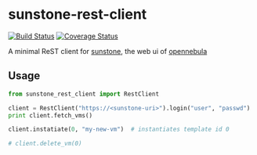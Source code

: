 # sunstone-rest-client

[![Build Status](https://travis-ci.org/arnehilmann/sunstone-rest-client.svg?branch=master)](https://travis-ci.org/arnehilmann/sunstone-rest-client)
[![Coverage Status](https://coveralls.io/repos/github/arnehilmann/sunstone-rest-client/badge.svg?branch=master)](https://coveralls.io/github/arnehilmann/sunstone-rest-client?branch=master)

A minimal ReST client for [sunstone](http://docs.opennebula.org/4.14/administration/sunstone_gui/sunstone.html),
the web ui of [opennebula](http://opennebula.org/tryout/sandboxvirtualbox/)

## Usage

```python
from sunstone_rest_client import RestClient

client = RestClient("https://<sunstone-uri>").login("user", "passwd")
print client.fetch_vms()

client.instatiate(0, "my-new-vm")  # instantiates template id 0

# client.delete_vm(0)
```
